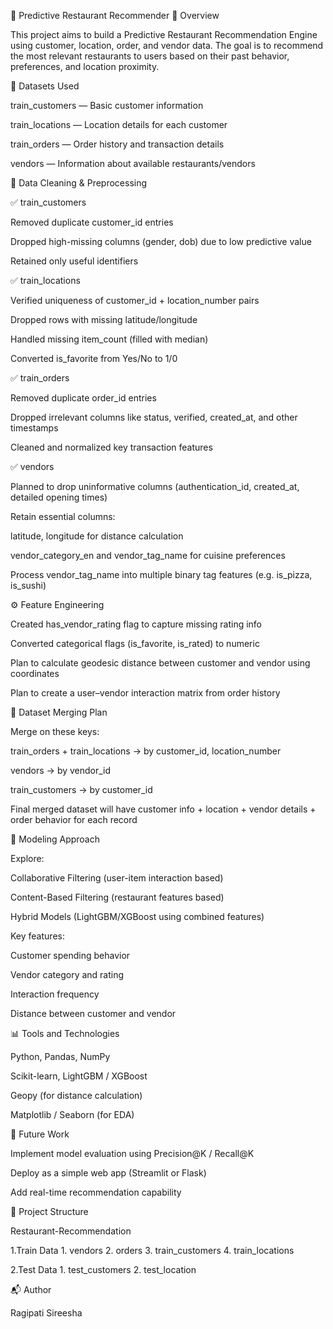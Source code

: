 🏪 Predictive Restaurant Recommender
📌 Overview

This project aims to build a Predictive Restaurant Recommendation Engine using customer, location, order, and vendor data.
The goal is to recommend the most relevant restaurants to users based on their past behavior, preferences, and location proximity.

📂 Datasets Used

train_customers — Basic customer information

train_locations — Location details for each customer

train_orders — Order history and transaction details

vendors — Information about available restaurants/vendors

🧹 Data Cleaning & Preprocessing

✅ train_customers

Removed duplicate customer_id entries

Dropped high-missing columns (gender, dob) due to low predictive value

Retained only useful identifiers

✅ train_locations

Verified uniqueness of customer_id + location_number pairs

Dropped rows with missing latitude/longitude

Handled missing item_count (filled with median)

Converted is_favorite from Yes/No to 1/0

✅ train_orders

Removed duplicate order_id entries

Dropped irrelevant columns like status, verified, created_at, and other timestamps

Cleaned and normalized key transaction features

✅ vendors

Planned to drop uninformative columns (authentication_id, created_at, detailed opening times)

Retain essential columns:

latitude, longitude for distance calculation

vendor_category_en and vendor_tag_name for cuisine preferences

Process vendor_tag_name into multiple binary tag features (e.g. is_pizza, is_sushi)

⚙️ Feature Engineering

Created has_vendor_rating flag to capture missing rating info

Converted categorical flags (is_favorite, is_rated) to numeric

Plan to calculate geodesic distance between customer and vendor using coordinates

Plan to create a user–vendor interaction matrix from order history

🔗 Dataset Merging Plan

Merge on these keys:

train_orders + train_locations → by customer_id, location_number

vendors → by vendor_id

train_customers → by customer_id

Final merged dataset will have customer info + location + vendor details + order behavior for each record

🧠 Modeling Approach

Explore:

Collaborative Filtering (user-item interaction based)

Content-Based Filtering (restaurant features based)

Hybrid Models (LightGBM/XGBoost using combined features)

Key features:

Customer spending behavior

Vendor category and rating

Interaction frequency

Distance between customer and vendor

📊 Tools and Technologies

Python, Pandas, NumPy

Scikit-learn, LightGBM / XGBoost

Geopy (for distance calculation)

Matplotlib / Seaborn (for EDA)

🚀 Future Work

Implement model evaluation using Precision@K / Recall@K

Deploy as a simple web app (Streamlit or Flask)

Add real-time recommendation capability

📁 Project Structure

Restaurant-Recommendation 

1.Train Data 
     1. vendors
     2. orders
     3. train_customers
     4. train_locations

2.Test Data
    1. test_customers
    2. test_location
    
📬 Author

Ragipati Sireesha

